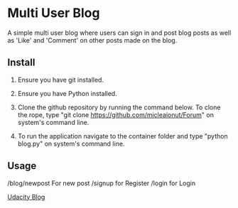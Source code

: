 # Multi User Blog

A simple multi user blog where users can sign in and post blog posts as well as 'Like' and 'Comment' on other posts made on the blog.

## Install
1) Ensure you have git installed. 

2) Ensure you have Python installed.

3) Clone the github repository by running the command below. To clone the rope, type "git clone https://github.com/micleaionut/Forum" on system's command line.

4) To run the application navigate to the container folder and type "python blog.py" on system's command line.

## Usage
/blog/newpost For new post
/signup for Register
/login for Login

[Udacity Blog](https://clear-vision-421.appspot.com/blog)

